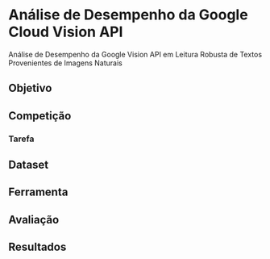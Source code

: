 # Análise de Desempenho da Google Cloud Vision API
Análise de Desempenho da Google Vision API  em Leitura Robusta de Textos Provenientes de Imagens Naturais

## Objetivo

## Competição

### Tarefa

## Dataset

## Ferramenta

## Avaliação

## Resultados
